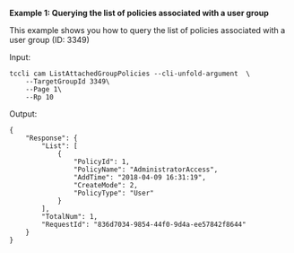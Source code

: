 **Example 1: Querying the list of policies associated with a user group**

This example shows you how to query the list of policies associated with a user group (ID: 3349)

Input: 

```
tccli cam ListAttachedGroupPolicies --cli-unfold-argument  \
    --TargetGroupId 3349\
    --Page 1\
    --Rp 10
```

Output: 
```
{
    "Response": {
        "List": [
            {
                "PolicyId": 1,
                "PolicyName": "AdministratorAccess",
                "AddTime": "2018-04-09 16:31:19",
                "CreateMode": 2,
                "PolicyType": "User"
            }
        ],
        "TotalNum": 1,
        "RequestId": "836d7034-9854-44f0-9d4a-ee57842f8644"
    }
}
```

